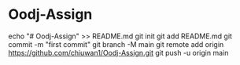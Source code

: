 # Oodj-Assign
echo "# Oodj-Assign" >> README.md
git init
git add README.md
git commit -m "first commit"
git branch -M main
git remote add origin https://github.com/chiuwan1/Oodj-Assign.git
git push -u origin main
